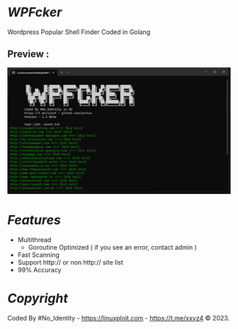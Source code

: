 # _WPFcker_
Wordpress Popular Shell Finder Coded in Golang

## Preview :
![wp.png](https://raw.githubusercontent.com/yon3zu/WPFcker/main/wp.png)

# _Features_
- Multithread
  - Goroutine Optimized ( if you see an error, contact admin )
- Fast Scanning
- Support http:// or non http:// site list
- 99% Accuracy

# _Copyright_
Coded By #No_Identity - https://linuxploit.com - https://t.me/xxyz4 &copy; 2023.
